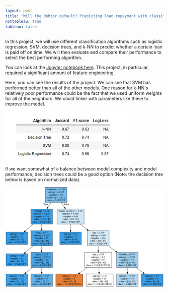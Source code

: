 ```yaml
---
layout: post
title: "Will the debtor default? Predicting loan repayment with classification algorithms"
nottableau: true
tableau: false
---
```


In this project, we will use different classification algorithms such as logistic regression, SVM, decision trees, and k-NN to predict whether a certain loan is paid off on time. We will then evaluate and compare their performance to select the best performing algorithm.

You can look at the [Jupyter notebook here](https://nbviewer.jupyter.org/github/h2kh/loan-classification/blob/master/Loan%20classification.ipynb). This project, in particular, required a significant amount of feature engineering.

Here, you can see the results of the project. We can see that SVM has performed better than all of the other models. One reason for k-NN's relatively poor performance could be the fact that we used uniform weights for all of the neighbors. We could tinker with parameters like these to improve the model. 

![perform](/assets/result.JPG)

If we want somewhat of a balance between model complexity and model performance, decision trees could be a good option (Note: the decision tree below is based on normalized data).

![tree](/assets/dectree.png)
